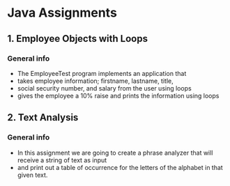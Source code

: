 # Java Assignments
<h2>1. Employee Objects with Loops</h2>

### General info
* The EmployeeTest program implements an application that
* takes employee information; firstname, lastname, title,
* social security number, and salary from the user using loops
* gives the employee a 10% raise and prints the information using loops

<h2>2. Text Analysis</h2>

### General info
 * In this assignment we are going to create a phrase analyzer that will receive a string of text as input 
 * and print out a table of occurrence for the letters of the alphabet in that given text.

